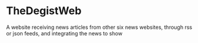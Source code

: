 # TheDegistWeb
A website receiving news articles from other six news websites, through rss or json feeds, and integrating the news to show
